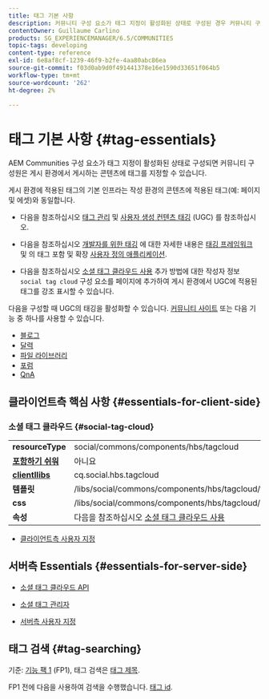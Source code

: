 ```yaml
---
title: 태그 기본 사항
description: 커뮤니티 구성 요소가 태그 지정이 활성화된 상태로 구성된 경우 커뮤니티 구성원은 게시 환경에서 게시하는 콘텐츠에 태그를 지정할 수 있습니다.
contentOwner: Guillaume Carlino
products: SG_EXPERIENCEMANAGER/6.5/COMMUNITIES
topic-tags: developing
content-type: reference
exl-id: 6e8af8cf-1239-46f9-b2fe-4aa80abc86ea
source-git-commit: f03d0ab9d0f491441378e16e1590d33651f064b5
workflow-type: tm+mt
source-wordcount: '262'
ht-degree: 2%

---
```


# 태그 기본 사항 {#tag-essentials}

AEM Communities 구성 요소가 태그 지정이 활성화된 상태로 구성되면 커뮤니티 구성원은 게시 환경에서 게시하는 콘텐츠에 태그를 지정할 수 있습니다.

게시 환경에 적용된 태그의 기본 인프라는 작성 환경의 콘텐츠에 적용된 태그(예: 페이지 및 에셋)와 동일합니다.

* 다음을 참조하십시오 [태그 관리](../../help/sites-administering/tags.md) 및 [사용자 생성 컨텐츠 태깅](tag-ugc.md) (UGC) 를 참조하십시오.

* 다음을 참조하십시오 [개발자를 위한 태깅](../../help/sites-developing/tags.md) 에 대한 자세한 내용은 [태깅 프레임워크](../../help/sites-developing/framework.md) 및 의 태그 포함 및 확장 [사용자 정의 애플리케이션](../../help/sites-developing/building.md).

* 다음을 참조하십시오 [소셜 태그 클라우드 사용](tagcloud.md) 추가 방법에 대한 작성자 정보 `social tag cloud` 구성 요소를 페이지에 추가하여 게시 환경에서 UGC에 적용된 태그를 강조 표시할 수 있습니다.

다음을 구성할 때 UGC의 태깅을 활성화할 수 있습니다. [커뮤니티 사이트](sites-console.md#tagging) 또는 다음 기능 중 하나를 사용할 수 있습니다.

* [블로그](blog-feature.md)
* [달력](calendar.md)
* [파일 라이브러리](file-library.md)
* [포럼](forum.md)
* [QnA](working-with-qna.md)

## 클라이언트측 핵심 사항 {#essentials-for-client-side}

### 소셜 태그 클라우드 {#social-tag-cloud}

<table>
 <tbody>
  <tr>
   <td> <strong>resourceType</strong></td>
   <td>social/commons/components/hbs/tagcloud</td>
  </tr>
  <tr>
   <td> <a href="scf.md#add-or-include-a-communities-component"><strong>포함하기 쉬워</strong></a></td>
   <td>아니요</td>
  </tr>
  <tr>
   <td> <a href="clientlibs.md"><strong>clientllibs</strong></a></td>
   <td>cq.social.hbs.tagcloud</td>
  </tr>
  <tr>
   <td> <strong>템플릿</strong></td>
   <td> /libs/social/commons/components/hbs/tagcloud/tagcloud.hbs<br /> </td>
  </tr>
  <tr>
   <td> <strong>css</strong></td>
   <td> /libs/social/commons/components/hbs/tagcloud/clientlibs/tagcloud.css</td>
  </tr>
  <tr>
   <td><strong>속성</strong></td>
   <td>다음을 참조하십시오 <a href="tagcloud.md">소셜 태그 클라우드 사용</a></td>
  </tr>
 </tbody>
</table>

* [클라이언트측 사용자 지정](client-customize.md)

## 서버측 Essentials {#essentials-for-server-side}

* [소셜 태그 클라우드 API](https://developer.adobe.com/experience-manager/reference-materials/6-5/javadoc/com/adobe/cq/social/commons/tagcloud/api/package-summary.html)

* [소셜 태그 관리자](https://developer.adobe.com/experience-manager/reference-materials/6-5/javadoc/com/adobe/cq/social/commons/tagging/package-summary.html)

* [서버측 사용자 지정](server-customize.md)

## 태그 검색 {#tag-searching}

기준: [기능 팩 1](deploy-communities.md#latestfeaturepack) (FP1), 태그 검색은 [태그 제목](../../help/sites-developing/framework.md#tag-characteristics).

FP1 전에 다음을 사용하여 검색을 수행했습니다. [태그 id](../../help/sites-developing/framework.md#tagid).
